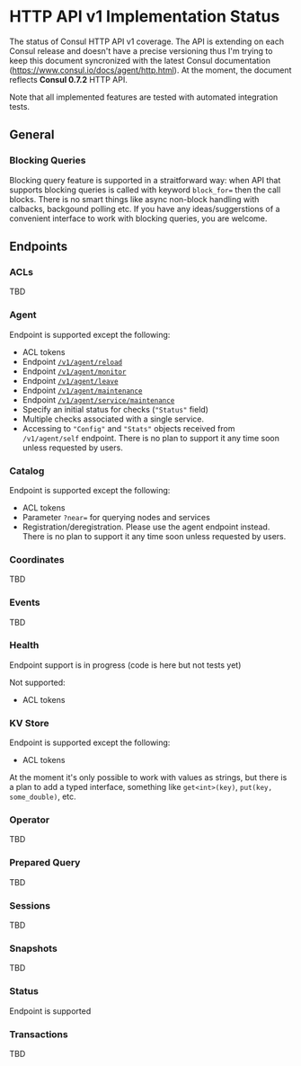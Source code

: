 # HTTP API v1 Implementation Status

The status of Consul HTTP API v1 coverage. The API is extending on each Consul release and doesn't have a precise versioning thus I'm trying to keep this document syncronized with the latest Consul documentation (https://www.consul.io/docs/agent/http.html). At the moment, the document reflects **Consul 0.7.2** HTTP API.

Note that all implemented features are tested with automated integration tests.

## General

### Blocking Queries

Blocking query feature is supported in a straitforward way: when API that supports blocking queries is called with keyword `block_for=` then the call blocks. There is no smart things like async non-block handling with calbacks, backgound polling etc. If you have any ideas/suggerstions of a convenient interface to work with blocking queries, you are welcome.

## Endpoints

### ACLs

TBD

### Agent

Endpoint is supported except the following:
- ACL tokens
- Endpoint [`/v1/agent/reload`](https://www.consul.io/docs/agent/http/agent.html#agent_reload)
- Endpoint [`/v1/agent/monitor`](https://www.consul.io/docs/agent/http/agent.html#agent_monitor)
- Endpoint [`/v1/agent/leave`](https://www.consul.io/docs/agent/http/agent.html#agent_leave)
- Endpoint [`/v1/agent/maintenance`](https://www.consul.io/docs/agent/http/agent.html#agent_maintenance)
- Endpoint [`/v1/agent/service/maintenance`](https://www.consul.io/docs/agent/http/agent.html#agent_service_maintenance)
- Specify an initial status for checks (`"Status"` field)
- Multiple checks associated with a single service.
- Accessing to `"Config"` and `"Stats"` objects received from `/v1/agent/self` endpoint. There is no plan to support it any time soon unless requested by users.

### Catalog

Endpoint is supported except the following:
- ACL tokens
- Parameter `?near=` for querying nodes and services
- Registration/deregistration. Please use the agent endpoint instead. There is no plan to support it any time soon unless requested by users.

### Coordinates

TBD

### Events

TBD

### Health

Endpoint support is in progress (code is here but not tests yet)

Not supported:
- ACL tokens

### KV Store

Endpoint is supported except the following:
- ACL tokens

At the moment it's only possible to work with values as strings, but there is a plan to add a typed interface, something like `get<int>(key)`, `put(key, some_double)`, etc. 

### Operator

TBD

### Prepared Query

TBD

### Sessions

TBD

### Snapshots

TBD

### Status

Endpoint is supported

### Transactions

TBD
